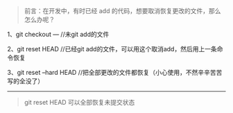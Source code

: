 > 前言：在开发中，有时已经 add 的代码，想要取消恢复更改的文件，那么怎么办呢？

1、git checkout — //未git add的文件

2、git reset HEAD //已经git add的文件，可以用这个取消add，然后用上一条命令恢复

3、git reset –hard HEAD //把全部更改的文件都恢复（小心使用，不然辛辛苦苦写的全没了）

------

> git reset HEAD 可以全部恢复未提交状态

